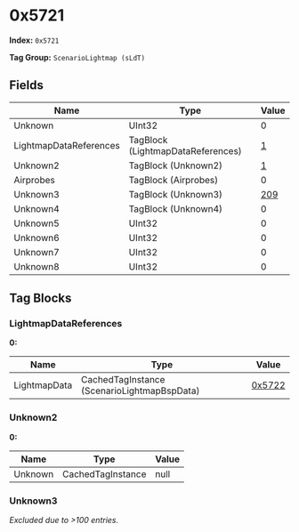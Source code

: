 # 0x5721

**Index:** ```0x5721```

**Tag Group:** ```ScenarioLightmap (sLdT)```

## Fields

Name	| Type	| Value
---	|---	|---	|
Unknown	|UInt32	|0
LightmapDataReferences	|TagBlock (LightmapDataReferences)	|[1](#lightmapdatareferences)
Unknown2	|TagBlock (Unknown2)	|[1](#unknown2)
Airprobes	|TagBlock (Airprobes)	|0
Unknown3	|TagBlock (Unknown3)	|[209](#unknown3)
Unknown4	|TagBlock (Unknown4)	|0
Unknown5	|UInt32	|0
Unknown6	|UInt32	|0
Unknown7	|UInt32	|0
Unknown8	|UInt32	|0


## Tag Blocks

### LightmapDataReferences

**0:**

Name	| Type	| Value
---	|---	|---	|
LightmapData	|CachedTagInstance (ScenarioLightmapBspData)	|[0x5722](../ScenarioLightmapBspData/5722.md)


### Unknown2

**0:**

Name	| Type	| Value
---	|---	|---	|
Unknown	|CachedTagInstance	|null


### Unknown3

*Excluded due to >100 entries.*